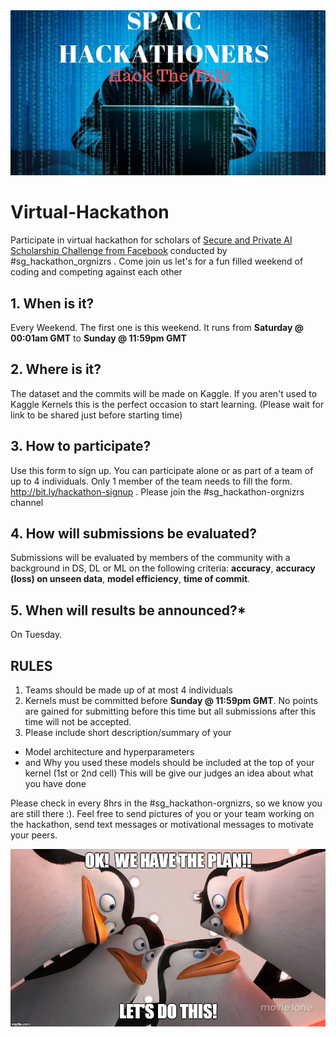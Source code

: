 <img src="images/spaichackathoners.v1.jpg" alt="drawing">

# Virtual-Hackathon
Participate in virtual hackathon for scholars of [Secure and Private AI Scholarship 
Challenge from Facebook](https://eu.udacity.com/facebook-AI-scholarship) conducted by #sg_hackathon_orgnizrs . Come join us let's for a fun filled weekend of coding and competing against each other


## 1. When is it?
Every Weekend. The first one is this weekend. It runs from **Saturday @ 00:01am GMT** to **Sunday @ 11:59pm GMT**


## 2. Where is it?
The dataset and the commits will be made on Kaggle. If you aren't used to Kaggle Kernels this is the perfect occasion to start learning. (Please wait for link to be shared just before starting time)


## 3. How to participate?
Use this form to sign up. You can participate alone or as part of a team of up to 4 individuals. Only 1 member of the team needs to fill the form. http://bit.ly/hackathon-signup . Please join the #sg_hackathon-orgnizrs channel


## 4. How will submissions be evaluated?
Submissions will be evaluated by members of the community with a background in DS, DL or ML on the following criteria: **accuracy**, **accuracy (loss) on unseen data**, **model efficiency**, **time of commit**.


## 5. When will results be announced?*
On Tuesday.


## RULES
1. Teams should be made up of at most 4 individuals
2. Kernels must be committed before **Sunday @ 11:59pm GMT**. No points are gained for submitting before this time but all submissions after this time will not be accepted. 
3. Please include short description/summary of your
 - Model architecture and hyperparameters
 - and Why you used these models 
 should be included at the top of your kernel (1st or 2nd cell)
 This will be give our judges an idea about what you have done
 
Please check in every 8hrs in the #sg_hackathon-orgnizrs, so we know you are still there :). Feel free to send pictures of you or your team working on the hackathon, send text messages or motivational messages to motivate your peers. 
 
 
 <img src="images/Ok-We-Have-Lets-Do-This-Meme.jpg" alt="drawing">
